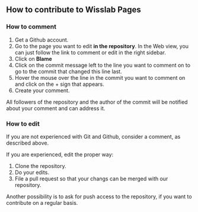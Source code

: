 ## How to contribute to Wisslab Pages


### How to comment

1. Get a Github account.
2. Go to the page you want to edit **in the repository**. In the Web view, you can just follow the link to comment or edit in the right sidebar.
3. Click on **Blame**
4. Click on the commit message left to the line you want to comment on to go to the commit that changed this line last.
5. Hover the mouse over the line in the commit you want to comment on and click on the + sign that appears.
6. Create your comment. 

All followers of the repository and the author of the commit will be notified about your comment and can address it.

### How to edit

If you are not experienced with Git and Github, consider a comment, as described above.

If you are experienced, edit the proper way:

1. Clone the repository.
2. Do your edits.
3. File a pull request so that your changs can be merged with our repository.

Another possibility is to ask for push access to the repository, if you want to contribute on a regular basis.
